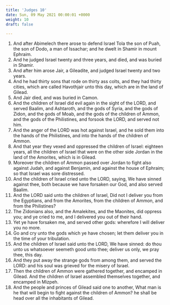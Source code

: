 ```yaml
---
title: 'Judges 10'
date: Sun, 09 May 2021 00:00:01 +0000
weight: 10
draft: false
  
---
```


1. And after Abimelech there arose to defend Israel Tola the son of Puah, the son of Dodo, a man of Issachar; and he dwelt in Shamir in mount Ephraim.
2. And he judged Israel twenty and three years, and died, and was buried in Shamir.
3. And after him arose Jair, a Gileadite, and judged Israel twenty and two years.
4. And he had thirty sons that rode on thirty ass colts, and they had thirty cities, which are called Havothjair unto this day, which are in the land of Gilead.
5. And Jair died, and was buried in Camon.
6. And the children of Israel did evil again in the sight of the LORD, and served Baalim, and Ashtaroth, and the gods of Syria, and the gods of Zidon, and the gods of Moab, and the gods of the children of Ammon, and the gods of the Philistines, and forsook the LORD, and served not him.
7. And the anger of the LORD was hot against Israel, and he sold them into the hands of the Philistines, and into the hands of the children of Ammon.
8. And that year they vexed and oppressed the children of Israel: eighteen years, all the children of Israel that were on the other side Jordan in the land of the Amorites, which is in Gilead.
9. Moreover the children of Ammon passed over Jordan to fight also against Judah, and against Benjamin, and against the house of Ephraim; so that Israel was sore distressed.
10. And the children of Israel cried unto the LORD, saying, We have sinned against thee, both because we have forsaken our God, and also served Baalim.
11. And the LORD said unto the children of Israel, Did not I deliver you from the Egyptians, and from the Amorites, from the children of Ammon, and from the Philistines?
12. The Zidonians also, and the Amalekites, and the Maonites, did oppress you; and ye cried to me, and I delivered you out of their hand.
13. Yet ye have forsaken me, and served other gods: wherefore I will deliver you no more.
14. Go and cry unto the gods which ye have chosen; let them deliver you in the time of your tribulation.
15. And the children of Israel said unto the LORD, We have sinned: do thou unto us whatsoever seemeth good unto thee; deliver us only, we pray thee, this day.
16. And they put away the strange gods from among them, and served the LORD: and his soul was grieved for the misery of Israel.
17. Then the children of Ammon were gathered together, and encamped in Gilead. And the children of Israel assembled themselves together, and encamped in Mizpeh.
18. And the people and princes of Gilead said one to another, What man is he that will begin to fight against the children of Ammon? he shall be head over all the inhabitants of Gilead.
